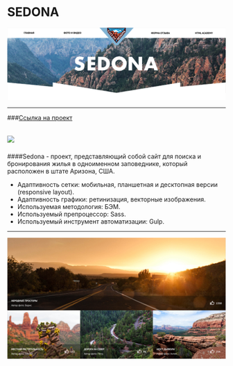 # SEDONA

<img src="source/img/readme/sedona-1.png">

---

###<a href="https://kazankovstas.github.io/project-Pink/index.html">Ссылка на проект</a>

## <img src="source/img/readme/sedona.gif">

####Sedona - проект, представляющий собой сайт для поиска и бронирования жилья в одноименном заповеднике, который расположен в штате Аризона, США.

- Адаптивность сетки: мобильная, планшетная и десктопная версии (responsive layout).
- Адаптивность графики: ретинизация, векторные изображения.
- Используемая методология: БЭМ.
- Используемый препроцессор: Sass.
- Используемый инструмент автоматизации: Gulp.

---

<img src="source/img/readme/sedona-2.png">
